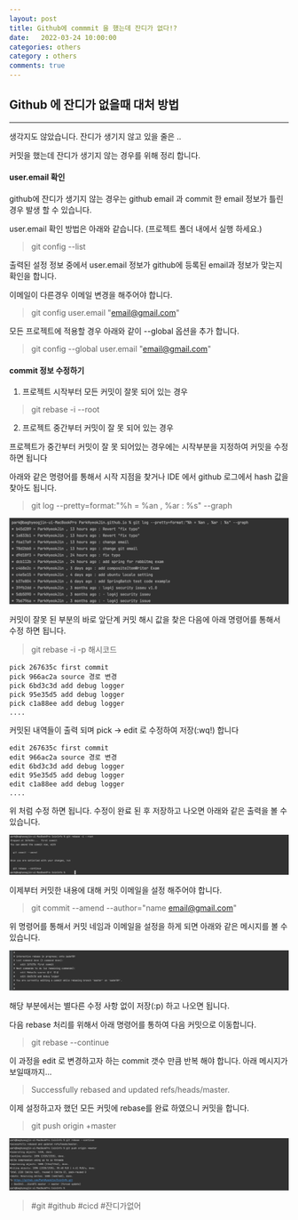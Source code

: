```yaml
---
layout: post
title: Github에 commmit 을 했는데 잔디가 없다!? 
date:   2022-03-24 10:00:00
categories: others
category : others
comments: true 
---
```


## Github 에 잔디가 없을때 대처 방법
--------

생각지도 않았습니다. 잔디가 생기지 않고 있을 줄은 ..  

커밋을 했는데 잔디가 생기지 않는 경우를 위해 정리 합니다.  

#### user.email 확인

github에 잔디가 생기지 않는 경우는 github email 과 commit 한 email 정보가 틀린 경우 발생 할 수 있습니다.  

user.email 확인 방법은 아래와 같습니다. (프로젝트 폴더 내에서 실행 하세요.)

> git config --list

출력된 설정 정보 중에서 user.email 정보가 github에 등록된 email과 정보가 맞는지 확인을 합니다.  

이메일이 다른경우 이메일 변경을 해주어야 합니다.  

> git config user.email "email@gmail.com"

모든 프로젝트에 적용할 경우 아래와 같이 --global 옵션을 추가 합니다.  

> git config --global user.email "email@gmail.com"


#### commit 정보 수정하기

1) 프로젝트 시작부터 모든 커밋이 잘못 되어 있는 경우

> git rebase -i --root 

2) 프로젝트 중간부터 커밋이 잘 못 되어 있는 경우

프로젝트가 중간부터 커밋이 잘 못 되어있는 경우에는 시작부분을 지정하여 커밋을 수정 하면 됩니다

아래와 같은 명령어를 통해서 시작 지점을 찾거나 IDE 에서 github 로그에서 hash 값을 찾아도 됩니다.

> git log --pretty=format:"%h = %an , %ar : %s" --graph

![commit rebase img4](/img/github/git-rebase-img4.png)

커밋이 잘못 된 부분의 바로 앞단계 커밋 해시 값을 찾은 다음에 아래 명령어를 통해서 수정 하면 됩니다.

> git rebase -i -p 해시코드

```text
pick 267635c first commit
pick 966ac2a source 경로 변경
pick 6bd3c3d add debug logger
pick 95e35d5 add debug logger
pick c1a88ee add debug logger
....
```

커밋된 내역들이 출력 되며 pick -> edit 로 수정하여 저장(:wq!) 합니다

```text
edit 267635c first commit
edit 966ac2a source 경로 변경
edit 6bd3c3d add debug logger
edit 95e35d5 add debug logger
edit c1a88ee add debug logger
....
```

위 처럼 수정 하면 됩니다. 수정이 완료 된 후 저장하고 나오면 아래와 같은 출력을 볼 수 있습니다.

![git rebase img1](/img/github/git-rebase-img1.png)

이제부터 커밋한 내용에 대해 커밋 이메일을 설정 해주어야 합니다.

> git commit --amend --author="name <email@gmail.com>"

위 명령어를 통해서 커밋 네임과 이메일을 설정을 하게 되면 아래와 같은 메시지를 볼 수 있습니다. 

![git rebase img2](/img/github/git-rebase-img2.png)

해당 부분에서는 별다른 수정 사항 없이 저장(:p) 하고 나오면 됩니다.

다음 rebase 처리를 위해서 아래 명령어를 통하여 다음 커밋으로 이동합니다.

> git rebase --continue

이 과정을 edit 로 변경하고자 하는 commit 갯수 만큼 반복 해야 합니다. 아래 메시지가 보일때까지...  

> Successfully rebased and updated refs/heads/master.

이제 설정하고자 했던 모든 커밋에 rebase를 완료 하였으니 커밋을 합니다.

> git push origin +master

![git rebase img3](/img/github/git-rebase-img3.png)


> #git #github #cicd #잔디가없어
